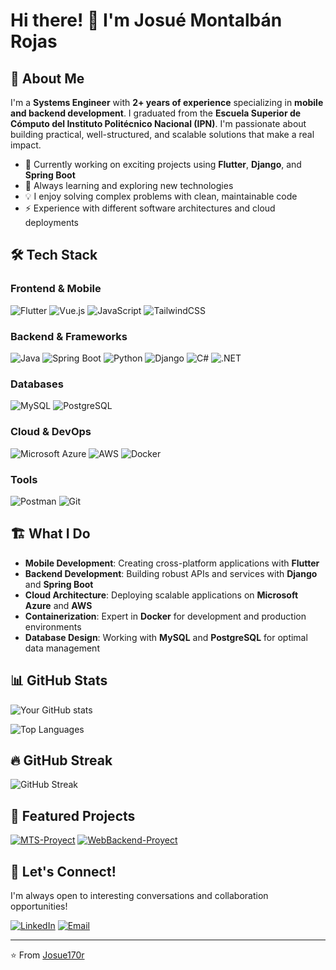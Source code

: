 # Hi there! 👋 I'm Josué Montalbán Rojas

## 🚀 About Me

I'm a **Systems Engineer** with **2+ years of experience** specializing in **mobile and backend development**. I graduated from the **Escuela Superior de Cómputo del Instituto Politécnico Nacional (IPN)**. I'm passionate about building practical, well-structured, and scalable solutions that make a real impact.

- 🔭 Currently working on exciting projects using **Flutter**, **Django**, and **Spring Boot**
- 🌱 Always learning and exploring new technologies
- 💡 I enjoy solving complex problems with clean, maintainable code
- ⚡ Experience with different software architectures and cloud deployments

## 🛠️ Tech Stack

### Frontend & Mobile
![Flutter](https://img.shields.io/badge/Flutter-02569B?style=for-the-badge&logo=flutter&logoColor=white)
![Vue.js](https://img.shields.io/badge/Vue.js-35495E?style=for-the-badge&logo=vuedotjs&logoColor=4FC08D)
![JavaScript](https://img.shields.io/badge/JavaScript-F7DF1E?style=for-the-badge&logo=javascript&logoColor=black)
![TailwindCSS](https://img.shields.io/badge/Tailwind_CSS-38B2AC?style=for-the-badge&logo=tailwind-css&logoColor=white)

### Backend & Frameworks
![Java](https://img.shields.io/badge/Java-ED8B00?style=for-the-badge&logo=openjdk&logoColor=white)
![Spring Boot](https://img.shields.io/badge/Spring_Boot-6DB33F?style=for-the-badge&logo=spring-boot&logoColor=white)
![Python](https://img.shields.io/badge/Python-3776AB?style=for-the-badge&logo=python&logoColor=white)
![Django](https://img.shields.io/badge/Django-092E20?style=for-the-badge&logo=django&logoColor=white)
![C#](https://img.shields.io/badge/C%23-239120?style=for-the-badge&logo=c-sharp&logoColor=white)
![.NET](https://img.shields.io/badge/.NET-5C2D91?style=for-the-badge&logo=.net&logoColor=white)

### Databases
![MySQL](https://img.shields.io/badge/MySQL-00000F?style=for-the-badge&logo=mysql&logoColor=white)
![PostgreSQL](https://img.shields.io/badge/PostgreSQL-316192?style=for-the-badge&logo=postgresql&logoColor=white)

### Cloud & DevOps
![Microsoft Azure](https://img.shields.io/badge/Microsoft_Azure-0089D0?style=for-the-badge&logo=microsoft-azure&logoColor=white)
![AWS](https://img.shields.io/badge/Amazon_AWS-232F3E?style=for-the-badge&logo=amazon-aws&logoColor=white)
![Docker](https://img.shields.io/badge/Docker-2496ED?style=for-the-badge&logo=docker&logoColor=white)

### Tools
![Postman](https://img.shields.io/badge/Postman-FF6C37?style=for-the-badge&logo=postman&logoColor=white)
![Git](https://img.shields.io/badge/Git-F05032?style=for-the-badge&logo=git&logoColor=white)

## 🏗️ What I Do

- **Mobile Development**: Creating cross-platform applications with **Flutter**
- **Backend Development**: Building robust APIs and services with **Django** and **Spring Boot**
- **Cloud Architecture**: Deploying scalable applications on **Microsoft Azure** and **AWS**
- **Containerization**: Expert in **Docker** for development and production environments
- **Database Design**: Working with **MySQL** and **PostgreSQL** for optimal data management

## 📊 GitHub Stats

![Your GitHub stats](https://github-readme-stats.vercel.app/api?username=Josue170r&show_icons=true&theme=radical)

![Top Languages](https://github-readme-stats.vercel.app/api/top-langs/?username=Josue170r&layout=compact&theme=radical)

## 🔥 GitHub Streak

![GitHub Streak](https://github-readme-streak-stats.herokuapp.com/?user=Josue170r&theme=radical)

## 🌟 Featured Projects

<!-- Add your best projects here -->
[![MTS-Proyect](https://github-readme-stats.vercel.app/api/pin/?username=Josue170r&repo=MTS-Proyect&theme=radical)](https://github.com/Josue170r/MTS-Proyect)
[![WebBackend-Proyect](https://github-readme-stats.vercel.app/api/pin/?username=Josue170r&repo=WebBackend-Proyect&theme=radical)](https://github.com/Josue170r/WebBackend-Proyect)

## 💬 Let's Connect!

I'm always open to interesting conversations and collaboration opportunities!

[![LinkedIn](https://img.shields.io/badge/LinkedIn-0077B5?style=for-the-badge&logo=linkedin&logoColor=white)](https://mx.linkedin.com/in/montalb%C3%A1n-rojas-josu%C3%A9-480484324)
[![Email](https://img.shields.io/badge/Email-D14836?style=for-the-badge&logo=gmail&logoColor=white)](mailto:josuemonro@gmail.com)

---

⭐️ From [Josue170r](https://github.com/Josue170r)
